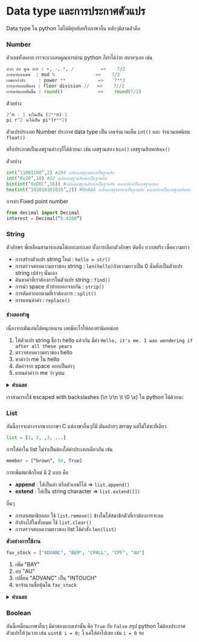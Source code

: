 # Data type และการประกาศตัวแปร

Data type ใน python ไม่ได้มียุ่บยับหรือภาษาอื่น หลักๆมีสามตัวคือ

### Number

ตัวเลขทั้งหลาย เราจะบวกลบคูณหารผ่าน python ก็ทำได้ง่าย สบายๆเลย เช่น

```python
บวก ลบ คูณ หาร : +, -, *, /          =>    7/2
การหารเอาเศษ  : mod %               =>    7/2
เลขยกกำลัง     : power **            =>    7**2
การหารแบบปัดลง : floor division //   =>    7//2
การหารแบบปัดขึ้น : round()             =>    round(7/2)
```

ตัวอย่าง

```python
2^n - 1 จะได้เป็น (2**n)-1
pi r^2 จะได้เป็น pi*(r**2)
```

ตัวแปรประเภท Number ประกาศ data type เป็น เลขจำนวนเต็ม `int()` และ จำนวนทศนิยม `float()`

หรือประกาศเป็นเลขฐานต่างๆก็ได้ด้วยนะ เช่น เลขฐานสอง `bin()` เลขฐานสิบหก`hex()`

ตัวอย่าง

```python
int(‘11001100’,2) #204 แปลงเลขฐานสองเป็นฐานสิบ
int(‘0x20’,16) #32 แปลงเลขฐานสิบหกเป็นฐานสิบ
bin(int(‘0xDEC’,16)) #แปลงเลขฐานสิบหกเป็นฐานสิบ และแปลงเป็นเลขฐานสอง
hex(int(‘101010101010’,2)) #0xAAA แปลงเลขฐานสองเป็นฐานสิบ และแปลงเป็นเลขฐานสิบหก
```

การทำ Fixed point number

```python
from decimal import Decimal
interest = Decimal(“6.4200”)
```

### String

ตัวอักษร พี่เหลือมสามารถเล่นได้เยอะแยะเลย ทั้งการเลือกตัวอักษร ตัดทิ้ง บวกสตริง เซ็คความยาว

* การสร้างตัวแปร string ใหม่ : `hello = str()`
* การตรวจสอบความยาวของ string : `len(hello)`ถ้าความยาวเป็น 0 นั่นคือเป็นตัวแปร string เปล่าๆ นั่นเอง
* ค้นหาคำที่เราต้องการในตัวแปร string : `find()`
* การนำ space หัวท้ายออกจากกัน : `strip()`
* การตัดคำออกตามที่เราต้องการ : `split()`
* การแทนค่าคำ : `replace()`

#### ช่วงลองทำดู

เนื่องจากมันเล่นได้หนุกหนาน เลยมีอะไรให้ลองทำนิดหน่อย

1. ให้ตัวแปร string ชื่อว่า hello แล้วกัน มีค่า `Hello, it's me. I was wondering if after all these years`
2. ตรวจสอบความยาวของ hello
3. หาคำว่า me ใน hello
4. ตัดคำจาก space ออกเป็นคำๆ
5. แทนค่าคำว่า me ว่า you

<details>

<summary><strong>คำเฉลย</strong></summary>

```python
hello = "Hello, it's me. I was wondering if after all these years"
len(hello)
hello.find("me")
hello.split(" ")
hello.replace("me","you")
```

</details>

เราสามารถใช้ escaped with backslashes (\n \r\n \t \0 \x) ใน python ได้ด้วยนะ

### List

อันนี้อาจจะต่างจากพวกภาษา C แต่ภาษาอื่นๆก็มี มันคล้ายๆ array แต่ไม่ใช่ซะทีเดียว

```python
list = [1, 2, ,3, ...]
```

การใส่ค่าใน list ไม่จำเป็นต้องใส่ค่าประเทภเดียวกัน เช่น

```python
member = [“brown”, 94, True]
```

การเพิ่มสมาชิกใหม่ มี 2 แบบ คือ

* **append** : ใส่เป็นคำ หรือตัวเลขก็ได้ => `list.append()`
* **extend**  : ใส่เป็น string character => `list.extend([])`

อื่นๆ

* การลบสมาชิกออก ใช้ `list.remove()` ข้างในใส่สมาชิกตัวที่เราต้องการจะลบ
* ถ้าล้างไส้ในทั้งหมด ใช้ `list.clear()`
* การตรวจสอบความยาวของ list ใช้คำสั่ง `len(list)`

**ตัวอย่างการใช้งาน**

```python
fav_stock = ["ADVANC", "BEM", "CPALL", "CPF", "AU"]
```

1. เพิ่ม "BAY"
2. ลบ "AU"
3. เปลี่ยน "ADVANC" เป็น "INTOUCH"
4. หาจำนวนชื่อหุ้นใน `fav_stock`

<!-- <details>

<summary><strong>คำเฉลย</strong></summary>

```python
fav_stock.append("BAY")
fav_stock.remove("AU")
fav_stock[0] = "INTOUCH"
len(fav_stock)
```

</details> -->

<details>

<summary><strong>คำเฉลย</strong></summary>

```python
hello = "Hello, it's me. I was wondering if after all these years"
len(hello)
hello.find("me")
hello.split(" ")
hello.replace("me","you")
```

</details>

### Boolean

อันนี้เหมือนภาษาอื่นๆ มีค่าสองแบบเท่านั้น คือ `True` กับ `False`
สรุป python ไม่ต้องประกาศตัวแปรให้วุ่นวาย เช่น `uint8 i = 0;` งี้ แค่ใส่ค่าไปเลย เช่น `i = 0` จบ
